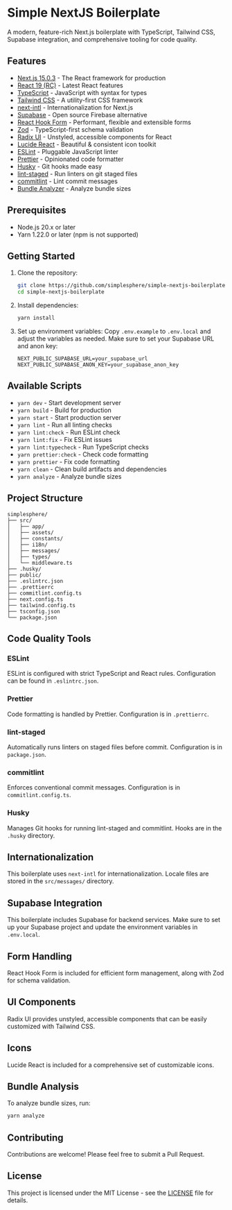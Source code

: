 # Simple NextJS Boilerplate

A modern, feature-rich Next.js boilerplate with TypeScript, Tailwind CSS, Supabase integration, and comprehensive tooling for code quality.

## Features

- [Next.js 15.0.3](https://nextjs.org/) - The React framework for production
- [React 19 (RC)](https://reactjs.org/) - Latest React features
- [TypeScript](https://www.typescriptlang.org/) - JavaScript with syntax for types
- [Tailwind CSS](https://tailwindcss.com/) - A utility-first CSS framework
- [next-intl](https://next-intl-docs.vercel.app/) - Internationalization for Next.js
- [Supabase](https://supabase.io/) - Open source Firebase alternative
- [React Hook Form](https://react-hook-form.com/) - Performant, flexible and extensible forms
- [Zod](https://github.com/colinhacks/zod) - TypeScript-first schema validation
- [Radix UI](https://www.radix-ui.com/) - Unstyled, accessible components for React
- [Lucide React](https://lucide.dev/) - Beautiful & consistent icon toolkit
- [ESLint](https://eslint.org/) - Pluggable JavaScript linter
- [Prettier](https://prettier.io/) - Opinionated code formatter
- [Husky](https://typicode.github.io/husky/#/) - Git hooks made easy
- [lint-staged](https://github.com/okonet/lint-staged) - Run linters on git staged files
- [commitlint](https://commitlint.js.org/) - Lint commit messages
- [Bundle Analyzer](https://www.npmjs.com/package/@next/bundle-analyzer) - Analyze bundle sizes

## Prerequisites

- Node.js 20.x or later
- Yarn 1.22.0 or later (npm is not supported)

## Getting Started

1. Clone the repository:

   ```bash
   git clone https://github.com/simplesphere/simple-nextjs-boilerplate.git
   cd simple-nextjs-boilerplate
   ```

2. Install dependencies:

   ```bash
   yarn install
   ```

3. Set up environment variables:
   Copy `.env.example` to `.env.local` and adjust the variables as needed. Make sure to set your Supabase URL and anon key:

   ```
   NEXT_PUBLIC_SUPABASE_URL=your_supabase_url
   NEXT_PUBLIC_SUPABASE_ANON_KEY=your_supabase_anon_key
   ```

## Available Scripts

- `yarn dev` - Start development server
- `yarn build` - Build for production
- `yarn start` - Start production server
- `yarn lint` - Run all linting checks
- `yarn lint:check` - Run ESLint check
- `yarn lint:fix` - Fix ESLint issues
- `yarn lint:typecheck` - Run TypeScript checks
- `yarn prettier:check` - Check code formatting
- `yarn prettier` - Fix code formatting
- `yarn clean` - Clean build artifacts and dependencies
- `yarn analyze` - Analyze bundle sizes

## Project Structure

```
simplesphere/
├── src/
│   ├── app/
│   ├── assets/
│   ├── constants/
│   ├── i18n/
│   ├── messages/
│   ├── types/
│   └── middleware.ts
├── .husky/
├── public/
├── .eslintrc.json
├── .prettierrc
├── commitlint.config.ts
├── next.config.ts
├── tailwind.config.ts
├── tsconfig.json
└── package.json
```

## Code Quality Tools

### ESLint

ESLint is configured with strict TypeScript and React rules. Configuration can be found in `.eslintrc.json`.

### Prettier

Code formatting is handled by Prettier. Configuration is in `.prettierrc`.

### lint-staged

Automatically runs linters on staged files before commit. Configuration is in `package.json`.

### commitlint

Enforces conventional commit messages. Configuration is in `commitlint.config.ts`.

### Husky

Manages Git hooks for running lint-staged and commitlint. Hooks are in the `.husky` directory.

## Internationalization

This boilerplate uses `next-intl` for internationalization. Locale files are stored in the `src/messages/` directory.

## Supabase Integration

This boilerplate includes Supabase for backend services. Make sure to set up your Supabase project and update the environment variables in `.env.local`.

## Form Handling

React Hook Form is included for efficient form management, along with Zod for schema validation.

## UI Components

Radix UI provides unstyled, accessible components that can be easily customized with Tailwind CSS.

## Icons

Lucide React is included for a comprehensive set of customizable icons.

## Bundle Analysis

To analyze bundle sizes, run:

```bash
yarn analyze
```

## Contributing

Contributions are welcome! Please feel free to submit a Pull Request.

## License

This project is licensed under the MIT License - see the [LICENSE](LICENSE) file for details.
